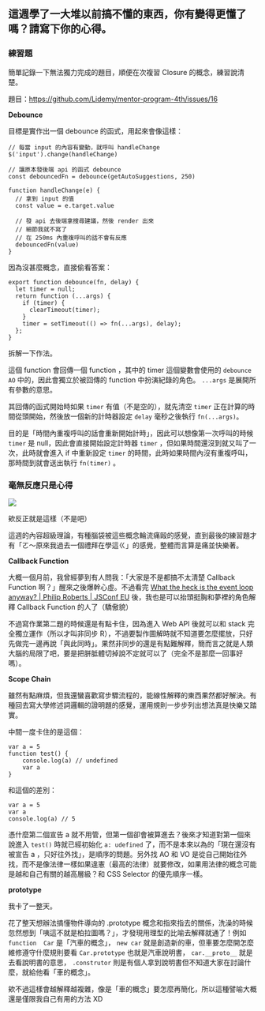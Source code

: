 ## 這週學了一大堆以前搞不懂的東西，你有變得更懂了嗎？請寫下你的心得。


### 練習題

簡單記錄一下無法獨力完成的題目，順便在次複習 Closure 的概念，練習說清楚。

題目：https://github.com/Lidemy/mentor-program-4th/issues/16

**Debounce**

目標是實作出一個 debounce 的函式，用起來會像這樣：

```
// 每當 input 的內容有變動，就呼叫 handleChange
$('input').change(handleChange)

// 讓原本發後端 api 的函式 debounce
const debouncedFn = debounce(getAutoSuggestions, 250)

function handleChange(e) {
  // 拿到 input 的值
  const value = e.target.value

  // 發 api 去後端拿搜尋建議，然後 render 出來
  // 細節我就不寫了
  // 在 250ms 內重複呼叫的話不會有反應
  debouncedFn(value)
}
```

因為沒甚麼概念，直接偷看答案：

```
export function debounce(fn, delay) {
  let timer = null;
  return function (...args) {
    if (timer) {
      clearTimeout(timer);
    }
    timer = setTimeout(() => fn(...args), delay);
  };
}
```

拆解一下作法。

這個 function 會回傳一個 function ，其中的 timer 這個變數會使用的 `debounce AO` 中的，因此會獨立於被回傳的 function 中扮演紀錄的角色。 `...args` 是展開所有參數的意思。

其回傳的函式開始時如果 `timer` 有值（不是空的），就先清空 `timer` 正在計算的時間從頭開始，然後放一個新的計時器設定 `delay` 毫秒之後執行 `fn(...args)`。

目的是「時間內重複呼叫的話會重新開始計時」，因此可以想像第一次呼叫的時候 `timer` 是 null，因此會直接開始設定計時器 `timer` ，但如果時間還沒到就又叫了一次，此時就會進入 if 中重新設定 `timer` 的時間，此時如果時間內沒有重複呼叫，那時間到就會送出執行 `fn(timer)` 。

### 毫無反應只是心得

![](https://i.ibb.co/bdnRfdN/1603349989984.png)

欸反正就是這樣（不是吧）

這週的內容超級理論，有種腦袋被這些概念輪流痛毆的感覺，直到最後的練習題才有「ㄛ～原來我過去一個禮拜在學這ㄍ」的感覺，整體而言算是痛並快樂著。


**Callback Function**

大概一個月前，我曾經夢到有人問我：「大家是不是都搞不太清楚 Callback Function 啊？」醒來之後爆幹心虛。不過看完 [What the heck is the event loop anyway? | Philip Roberts | JSConf EU](https://www.youtube.com/watch?v=8aGhZQkoFbQ) 後，我也是可以抬頭挺胸和夢裡的角色解釋 Callback Function 的人了（驕傲貌）

不過寫作業第二題的時候還是有點卡住，因為進入 Web API 後就可以和 stack 完全獨立運作（所以才叫非同步 R），不過要製作圖解時就不知道要怎麼擺放，只好先做完一邊再說「與此同時」。果然非同步的還是有點難解釋，簡而言之就是人類大腦的局限了吧，要是把胼胝體切掉說不定就可以了（完全不是那麼一回事好嗎）。


**Scope Chain**

雖然有點麻煩，但我還蠻喜歡寫步驟流程的，能線性解釋的東西果然都好解決。有種回去寫大學修述詞邏輯的證明題的感覺，運用規則一步步列出想法真是快樂又踏實。

中間一度卡住的是這個：

```
var a = 5
function test() {
	console.log(a) // undefined
	var a
}
```

和這個的差別：

```
var a = 5
var a
console.log(a) // 5
```

憑什麼第二個宣告 a 就不用管，但第一個卻會被算進去？後來才知道對第一個來說進入 `test()` 時就已經初始化 `a: udefined` 了，而不是本來以為的「現在還沒有被宣告 a ，只好往外找」，是順序的問題。另外找 AO 和 VO 是從自己開始往外找，而不是像法律一樣如果違憲（最高的法律）就要修改，如果用法律的概念可能是越和自己有關的越高層級？和 CSS Selector 的優先順序一樣。

**prototype**

我卡了一整天。

花了整天想辦法搞懂物件導向的 .prototype 概念和指來指去的關係，洗澡的時候忽然想到「咦這不就是柏拉圖嗎？」，才發現用理型的比喻去解釋就通了！例如 `function  Car` 是「汽車的概念」， `new car` 就是創造新的車，但車要怎麼開怎麼維修遵守什麼規則要看 `Car.prototype` 也就是汽車說明書， `car.__proto__` 就是去看說明書的意思， `.construtor` 則是有個人拿到說明書但不知道大家在討論什麼，就給他看「車的概念」。

欸不過這樣會越解釋越複雜，像是「車的概念」要怎麼再簡化，所以這種譬喻大概還是僅限我自己有用的方法 XD